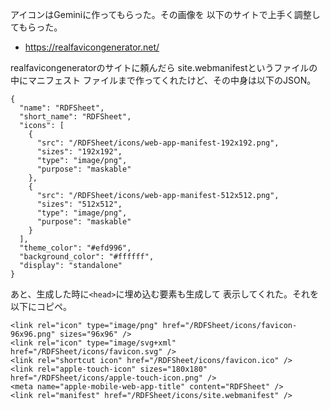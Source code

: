
アイコンはGeminiに作ってもらった。その画像を
以下のサイトで上手く調整してもらった。

* <https://realfavicongenerator.net/>

realfavicongeneratorのサイトに頼んだら
site.webmanifestというファイルの中にマニフェスト
ファイルまで作ってくれたけど、その中身は以下のJSON。

    {
      "name": "RDFSheet",
      "short_name": "RDFSheet",
      "icons": [
        {
          "src": "/RDFSheet/icons/web-app-manifest-192x192.png",
          "sizes": "192x192",
          "type": "image/png",
          "purpose": "maskable"
        },
        {
          "src": "/RDFSheet/icons/web-app-manifest-512x512.png",
          "sizes": "512x512",
          "type": "image/png",
          "purpose": "maskable"
        }
      ],
      "theme_color": "#efd996",
      "background_color": "#ffffff",
      "display": "standalone"
    }


あと、生成した時に`<head>`に埋め込む要素も生成して
表示してくれた。それを以下にコピペ。

    <link rel="icon" type="image/png" href="/RDFSheet/icons/favicon-96x96.png" sizes="96x96" />
    <link rel="icon" type="image/svg+xml" href="/RDFSheet/icons/favicon.svg" />
    <link rel="shortcut icon" href="/RDFSheet/icons/favicon.ico" />
    <link rel="apple-touch-icon" sizes="180x180" href="/RDFSheet/icons/apple-touch-icon.png" />
    <meta name="apple-mobile-web-app-title" content="RDFSheet" />
    <link rel="manifest" href="/RDFSheet/icons/site.webmanifest" />


